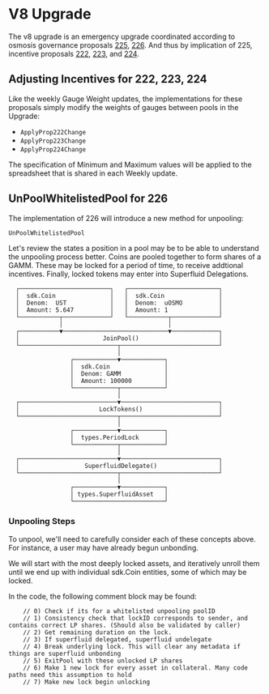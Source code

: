 # V8 Upgrade

The v8 upgrade is an emergency upgrade coordinated according to osmosis governance proposals [225](https://www.mintscan.io/osmosis/proposals/225), [226](https://www.mintscan.io/osmosis/proposals/226).   And thus by implication of 225, incentive proposals [222](https://www.mintscan.io/osmosis/proposals/222), [223](https://www.mintscan.io/osmosis/proposals/223), and [224](https://www.mintscan.io/osmosis/proposals/224).

## Adjusting Incentives for 222, 223, 224
Like the weekly Gauge Weight updates, the implementations for these proposals simply modify the weights of gauges between pools in the Upgrade:

 * `ApplyProp222Change`
 * `ApplyProp223Change`
 * `ApplyProp224Change`

The specification of Minimum and Maximum values will be applied to the spreadsheet that is shared in each Weekly update.

## UnPoolWhitelistedPool for 226
The implementation of 226 will introduce a new method for unpooling:

`UnPoolWhitelistedPool`

Let's review the states a position in a pool may be to be able to understand the unpooling process better.  Coins are pooled together to form shares of a GAMM.  These may be locked for a period of time, to receive addtional incentives.  Finally, locked tokens may enter into Superfluid Delegations.

```
  ┌─────────────────────────┐   ┌─────────────────────────┐
  │  sdk.Coin               │   │  sdk.Coin               │
  │  Denom:  UST            │   │  Denom:  uOSMO          │
  │  Amount: 5.647          │   │  Amount: 1              │
  └───────────┬─────────────┘   └───────────┬─────────────┘
              │                             │
  ┌───────────▼─────────────────────────────▼─────────────┐
  │                       JoinPool()                      │
  └───────────────────────────┬───────────────────────────┘
                              │
                 ┌────────────▼────────────┐
                 │  sdk.Coin               │
                 │  Denom: GAMM            │
                 │  Amount: 100000         │
                 └────────────┬────────────┘
                              │
  ┌───────────────────────────▼───────────────────────────┐
  │                      LockTokens()                     │
  └───────────────────────────┬───────────────────────────┘
                              │
                 ┌────────────▼────────────┐
                 │  types.PeriodLock       │
                 └────────────┬────────────┘
                              │
  ┌───────────────────────────▼───────────────────────────┐
  │                  SuperfluidDelegate()                 │
  └───────────────────────────┬───────────────────────────┘
                              │
                 ┌────────────▼────────────┐
                 │ types.SuperfluidAsset   │
                 └─────────────────────────┘

```
### Unpooling Steps
To unpool, we'll need to carefully consider each of these concepts above.  For instance, a user may have already begun unbonding.

We will start with the most deeply locked assets, and iteratively unroll them until we end up with individual sdk.Coin entities, some of which may be locked.

In the code, the following comment block may be found:
```
	// 0) Check if its for a whitelisted unpooling poolID
	// 1) Consistency check that lockID corresponds to sender, and contains correct LP shares. (Should also be validated by caller)
	// 2) Get remaining duration on the lock.
	// 3) If superfluid delegated, superfluid undelegate
	// 4) Break underlying lock. This will clear any metadata if things are superfluid unbonding
	// 5) ExitPool with these unlocked LP shares
	// 6) Make 1 new lock for every asset in collateral. Many code paths need this assumption to hold
	// 7) Make new lock begin unlocking
```